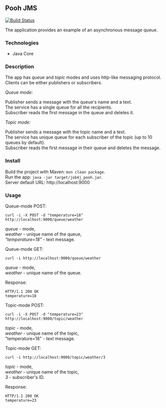 ## Pooh JMS  
[![Build Status](https://travis-ci.org/amasterenko/job4j_pooh.svg?branch=master)](https://travis-ci.org/amasterenko/job4j_pooh)
  
The application provides an example of an asynchronous message queue.  

### Technologies  
* Java Core

### Description  
The app has _queue_ and _topic_ modes and uses http-like messaging protocol.      
Clients can be either publishers or subscribers.   

_Queue mode:_  

Publisher sends a message with the queue's name and a text.  
The service has a single queue for all the recipients.    
Subscriber reads the first message in the queue and deletes it.  

_Topic mode:_  

Publisher sends a message with the topic name and a text.  
The service has unique queue for each subscriber of the topic (up to 10 queues by default).  
Subscriber reads the first message in their queue and deletes the message.

### Install  

Build the project with Maven: ```mvn clean package```.    
Run the app: ```java -jar target/job4j_pooh.jar```.  
Server default URL: http://localhost:9000    

### Usage  
Queue-mode POST:  
```
curl -i -X POST -d "temperature=18" http://localhost:9000/queue/weather       
```
_queue_ - mode,  
_weather_ - unique name of the queue,  
_"temperature=18"_ - text message.  

Queue-mode GET:  
```
curl -i http://localhost:9000/queue/weather       
```
_queue_ - mode,  
_weather_ - unique name of the queue.  

Response:
```
HTTP/1.1 200 OK
temperature=18
```
Topic-mode POST:
```
curl -i -X POST -d "temperature=23" http://localhost:9000/topic/weather       
```
_topic_ - mode,  
_weather_ - unique name of the topic,  
"temperature=18" - text message.  

Topic-mode GET:
```
curl -i http://localhost:9000/topic/weather/3       
```
_topic_ - mode,  
_weather_ - unique name of the topic,  
_3_ - subscriber's ID.    

Response:
```
HTTP/1.1 200 OK  
temperature=23  
```

